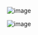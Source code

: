 ![image](https://user-images.githubusercontent.com/44589560/203926307-cc77ca5b-1abf-4b5d-aacf-602da38488f6.png)

![image](https://user-images.githubusercontent.com/44589560/203926509-026c1d32-38ec-4f64-9db7-264180d5120d.png)
